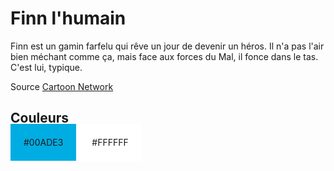 # Finn l'humain
 
Finn est un gamin farfelu qui rêve un jour de devenir un héros. Il n'a pas
l'air bien méchant comme ça, mais face aux forces du Mal, il fonce dans le
tas. C'est lui, typique.

Source [Cartoon Network](https://en.wikipedia.org/wiki/Cartoon_Network)

## Couleurs
 
<span style="background-color:#00ADE3; padding:1.5em">#00ADE3</span>
<span style="background-color:#FFFFFF; padding:1.5em">#FFFFFF</span>
